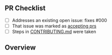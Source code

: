 <!-- 👋 Hi, thanks for sending a PR to LearningTypescript! 💖.
Please fill out all fields below and make sure each item is true and [x] checked.
Otherwise we may not be able to review your PR. -->

## PR Checklist

-   [ ] Addresses an existing open issue: fixes #000
-   [ ] That issue was marked as [accepting prs](https://github.com/LearningTypeScript/projects/issues?q=is%3Aopen+is%3Aissue+label%3A%22accepting+prs%22)
-   [ ] Steps in [CONTRIBUTING.md](https://github.com/LearningTypescript/projects/blob/main/CONTRIBUTING.md) were taken

## Overview

<!-- Description of what is changed and how the code change does that. -->